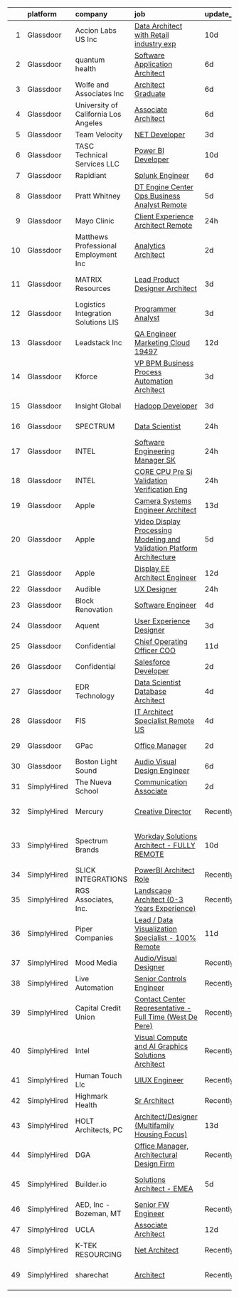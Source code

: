 

|    | platform    | company                               | job                                                                                                                                                                                                                                                                                                                                                                                                                                                                                                                                                                                                                                                                                                                                                                                                                                                                                                                                                                                                                                                                                                                                                                                                                                                                                                                                                                                                                                                                                                         | update_time   | location                       |
|---:|:------------|:--------------------------------------|:------------------------------------------------------------------------------------------------------------------------------------------------------------------------------------------------------------------------------------------------------------------------------------------------------------------------------------------------------------------------------------------------------------------------------------------------------------------------------------------------------------------------------------------------------------------------------------------------------------------------------------------------------------------------------------------------------------------------------------------------------------------------------------------------------------------------------------------------------------------------------------------------------------------------------------------------------------------------------------------------------------------------------------------------------------------------------------------------------------------------------------------------------------------------------------------------------------------------------------------------------------------------------------------------------------------------------------------------------------------------------------------------------------------------------------------------------------------------------------------------------------|:--------------|:-------------------------------|
|  1 | Glassdoor   | Accion Labs US  Inc                   | [Data Architect with Retail industry exp](https://www.glassdoor.com/partner/jobListing.htm?pos=103&ao=1110586&s=58&guid=00000183c0c450da8fedc0bfdb0aa9fc&src=GD_JOB_AD&t=SR&vt=w&ea=1&cs=1_15c2356f&cb=1665386435262&jobListingId=1008170938923&cpc=CE83898D3A5B2434&jrtk=3-0-1gf0c8k8gjfni801-1gf0c8k96gsqg800-51a3dbd27c55ef68--6NYlbfkN0Cc1R1u-OrPaX81Cb5gnHaK6ZuWL-WibcIyLuaK92pCxw12R1XmAez6HB7_3knpzjqiM7OvojFSS4y7uafy5ofULRcLaVMoPnc-sHcwECIgDBkwRPHNV1ClYrE7T96EPKcT7-EvfzGP5QbjRinEErc5URt5NYOPZPD370nxHwX4o8EGpwUr6N0ijVLBHB2oxmjTFAJqhfW807jCIdpd5vGrui9mdFt9r18MW42SBnB_r0ERKX0_-KmNiD85hee-cLvMMQ83-nbkw-wbVeU25S66m83nzmQU8NjeWAi9Co6f8iJCgU2P6fT9HO_2hfgEjRqHrdNXRGaPEEqj9J6DDg7SVu1Y13OGJo1BuGrYbh9DbL4pfBMaShMZXeaoQS17wGnvqwBAAIkepfKz5OwHbJXrXw4I7oE_tkFqvIjMUMCWywlhDomj2rUEBXT0g9Om6ToUlN0f6mLeGRm2L1I1UZEnVOF1tNWNAKU2KW1ZSbSQT5H0wT5JTta4S7ZpSTYeXlsQbuFdCup-5xK63EkvrKvaQZyLsM4YF8I%3D)                                                                                                                                                                                                                                                                                                                                                                                                                                                                                                                                                                                            | 10d           | Remote                         |
|  2 | Glassdoor   | quantum health                        | [Software Application Architect](https://www.glassdoor.com/partner/jobListing.htm?pos=118&ao=1110586&s=58&guid=00000183c0c450da8fedc0bfdb0aa9fc&src=GD_JOB_AD&t=SR&vt=w&cs=1_b72dce8b&cb=1665386435265&jobListingId=1008180784262&cpc=1FDE87803EF93CD3&jrtk=3-0-1gf0c8k8gjfni801-1gf0c8k96gsqg800-ef7b227d8f78f179--6NYlbfkN0CxZUN3E8BHfvy7wKDoRkXo-2aQsqHIZH9FBCg_3BDFiBDmZnh_craOdY96UVH5VNyVAu-iR7jf0xS1HaKauQS-bhQU_lRsRwAGAomSjinfJA1q4BZluHSGt61zZaL21litU4XH70W_yY9FbsdZRNzNWmscB2OXuOzZR_O5zHKKcXNUPZinu-jYNTF384v0DBu1WN1C_ToixjdDSVaOoCbaMSDkZ7Jzd22ms8biClpBMdUZ7F26f4KcqN5Qo-kurf90kT1-785Jyt17lGgP_b1P4xyOQkFq6nYFJU_FP7WawNGGYCtae-d7oLnVpp6dZFIKUQyWo8EhpxmAhq_DNwMzBM1qscOVJ892zSX51tF0J3-6A12cCHVdwN3pA3zdTJiGUmFFhuNLqFeYOH5dzUN5XQm8sAozny8qTmUfKmoNoN37m0mVWpRW0u-3PpyVyF2oY7c1uYAlXpXKT2ylVo3Jzbop7n3iH0gWJCPxI85H-ZcE1bPYC8Y17Hugdl2B1zmYQfryggkPSEr2XiHzl4AG61Lkitugmz1J8l2TNMS3FA%3D%3D)                                                                                                                                                                                                                                                                                                                                                                                                                                                                                                                                                                                            | 6d            | Dublin, OH                     |
|  3 | Glassdoor   | Wolfe and Associates  Inc             | [Architect Graduate](https://www.glassdoor.com/partner/jobListing.htm?pos=106&ao=1110586&s=58&guid=00000183c0c450da8fedc0bfdb0aa9fc&src=GD_JOB_AD&t=SR&vt=w&ea=1&cs=1_2d4fc5b7&cb=1665386435263&jobListingId=1008181641894&cpc=83EE714EB2563156&jrtk=3-0-1gf0c8k8gjfni801-1gf0c8k96gsqg800-946f4c4dcda2e668--6NYlbfkN0DSuD1-i6yOw0A_spq0-wUw3pG4wGEpwghfMfT3FNG6r9av4v2MNC0Ecwcxp_prGNIkzXB1ihxI9qi6tVSv_KokyGJQWDj5h1F8x4KhJYpMqjmFFulB_tbDr_25si7zJi7nTuiyPPqP0xAlquocXf65CwvBOARQRI14A0aL2gm_XPfbFXmZMe0PwQ4OhHkdC3YQlcklca_wXGbcOMkcnb6Jav0PcD4s5ApRTw8Hcezabv1RgogVjWzj-A4VetHWQjQXHDeg9vfOeDhXNBpPz_9yI9adKZAR4yQ2oJAsSy7QQwGgDnqWNO6qu0O0xJMr9zOB4Ym0pD6J5B0LWGkE6yeX3P2cc1r64RkdYuTVABmTK4TIZxtCdTkZ5PTwIwDJnWcKc154v_esbdqPHDkRjGJMBprVf59Y6y-jiOBc1-i78l3OhvNPllv5WCnr3w1KScVXPfiByT0p2sbAMhp9_8A3drK59wBfVp2-g3uqRHPvM-VlNiQbUALyjcyqUIVJIz3MQEx96Qx3Bkd1qZrLzNTIjoUcR3IDb1Vv_B9g1Hf_6OPT_Dc7u-7oGp61BNv-E7cCaXTqeMs2vw%3D%3D)                                                                                                                                                                                                                                                                                                                                                                                                                                                                                                                                                                   | 6d            | Fort Wayne, IN                 |
|  4 | Glassdoor   | University of California Los Angeles  | [Associate Architect](https://www.glassdoor.com/partner/jobListing.htm?pos=108&ao=1110586&s=58&guid=00000183c0c450da8fedc0bfdb0aa9fc&src=GD_JOB_AD&t=SR&vt=w&cs=1_7f56356b&cb=1665386435263&jobListingId=1008182175871&cpc=07D58528F3898F33&jrtk=3-0-1gf0c8k8gjfni801-1gf0c8k96gsqg800-7a19758b3ac32b62--6NYlbfkN0BALBLdzgjUeKQc2odDpGjhKxicxwtCUeUvnRobc2wzOTE-EgxOf0oNiafTWomuiJc59Jl3zZVPKFtOLpKvDV8aFqa_HvJNatBtVizc1Sif4Xn3m0Fh90twO6SbcUq1zTFYrGl9SYLgJJfT6Vl4xuyodT6CbD9-PuVkAk5NA5ZBeu5UUIYZGAR3YF6FC4KUswk7AQlYFLlSjWuw483ekL7MHJBEzMWTSlLCVpCBBmGGNybzjDE432fY2JINHFV2CsVMPlxiAmXcrkiCu4GuRTL10efo8z-K7SlzqHZ2sbVkXD6sUhGrB8ZgiPjdSPtShd6Lk-ZNB02scS9zXLjv5nWoErqtH-TGtn8D_4EafUW2g4zeop1LJ-yCIvVGk1d0Zx_pCLt0l6U5zxR4t7lGBv7KQYh4W1CporfIKIu0mThD0e5imGMnP9j2pxHtX-aTNobq9WnQ0GOTMw%3D%3D)                                                                                                                                                                                                                                                                                                                                                                                                                                                                                                                                                                                                                                                                                                       | 6d            | Los Angeles, CA                |
|  5 | Glassdoor   | Team Velocity                         | [ NET Developer](https://www.glassdoor.com/partner/jobListing.htm?pos=120&ao=1110586&s=58&guid=00000183c0c450da8fedc0bfdb0aa9fc&src=GD_JOB_AD&t=SR&vt=w&ea=1&cs=1_d3754a29&cb=1665386435266&jobListingId=1008190197584&cpc=149B3D5996025BBA&jrtk=3-0-1gf0c8k8gjfni801-1gf0c8k96gsqg800-3100b8bbc26c5a62--6NYlbfkN0BmIoKocX2EPZz2-LnVx7uj6CrWseJC8UJJqrhDAcGvGWiNhIfcepcKG-EomQiteumGRbBXP-oW3WzvtV8XftwB4R8WfKLriQR3Tf27ng1d8vCzfIj6NYKXVhhkRbnffpSqxkiJdTT_RcBXQ5EfE6WZo4gk0IidG0hgIrsh8pHkwVLa9iNKDHF2AMNiFPxDUyxrOwvesblgRznGCQWshkK0ARy0wgxgyMPpQLwIQXd9mvh9qUaJ6djeyUVteBG1U3O4BeAlDOUwcwyILQW3p-A3RYv6-vYLK9TgnSAteq3vjm-g2brQBuzRM2co67KLWp5MIsS47nCQIlUC1Y3ACQ81aVGYk-NvVOt0klGFsOUlP82J6mbBNbNakCoE6s_hscQDrwAhw6q6m4Ik8N3EM6iKhgezGbuR2EMEbTdVkSWJyykHvZl1T4AqnYvkquM9X0VRJcf7bu_uQt1nsypqGFNXllJc9oV0gQYB2rh6f2TeBGxeulpdIdu7UFSurRsyJB4oLXIhXbZQnQ%3D%3D)                                                                                                                                                                                                                                                                                                                                                                                                                                                                                                                                                                                                                                       | 3d            | Remote                         |
|  6 | Glassdoor   | TASC Technical Services LLC           | [Power BI Developer](https://www.glassdoor.com/partner/jobListing.htm?pos=111&ao=1110586&s=58&guid=00000183c0c450da8fedc0bfdb0aa9fc&src=GD_JOB_AD&t=SR&vt=w&ea=1&cs=1_974b0843&cb=1665386435264&jobListingId=1008171072705&cpc=63E4514951618C5C&jrtk=3-0-1gf0c8k8gjfni801-1gf0c8k96gsqg800-7c9630e283532c38--6NYlbfkN0BqVIPREwk4oBSbM2bGrdAo8hR-P3fd8uoNrlTRfMWoP84RzVK6IkWJLtswrrFuSg93MP0MzZEDKTtPP5fDGNyOEo-jcQPs9m4K8Ax771YtBUnkiqHKZZFPgISEBB3C7I1zIXI9QL-LG-QAY5nFfZSwLeikGYAM1vPNy4P5BsTMkuCcnqq2YM2d_XE0v7iHcXaVMkOPK9j9GgLymgN5a-85dKrvBx0woRGe9Y_gf44ydfkvBOKZxisdcLxpy7H6oCWpKSny3Kij37RmLF45HAE7eeKwxB1redsNIu818GqYKiXV659FSI_jsqnMvCV9o3qJ2bwursSmY2ZhYrZWtbqurYb_6rgGEG-671ae73C7R2nGrJnknB0iEzjqLgqoghxAonqrQ3s5O1iwGTW58D93RzFNZqC_7QrIIScnhp7d4TFwpvbgseCFfExlGg5R1XjxppLzsSlZPu7VGpioUM-CEYtytKfXdfShMFg1mDviJ4yeZCBuaC2G3pHXKmTwEXbJ5K7GgpnMtX-sIFxXXF7v)                                                                                                                                                                                                                                                                                                                                                                                                                                                                                                                                                                                                                               | 10d           | Rosslyn, VA                    |
|  7 | Glassdoor   | Rapidiant                             | [Splunk Engineer](https://www.glassdoor.com/partner/jobListing.htm?pos=102&ao=1110586&s=58&guid=00000183c0c450da8fedc0bfdb0aa9fc&src=GD_JOB_AD&t=SR&vt=w&ea=1&cs=1_d17bf125&cb=1665386435262&jobListingId=1008181951524&cpc=356D09F0C08B1729&jrtk=3-0-1gf0c8k8gjfni801-1gf0c8k96gsqg800-1c6660c08fc92c0a--6NYlbfkN0AtR68e5gWpPxoovZgA7Udo-dcymoK0NpHFMpIgh7LYz0oShS9xZElPwkNFoH8wFMeFvvaj2b0j-NtgKo4-Le9cNeuXsRUAKCfMPzjJvC8QRC-4fBk8qQCg4lQBEX6lRd02pX7tHKP3uOAciHRfTvX89i79YskL8Z2qFGocuU2vzQoeDMASo6nIbD7s57yIbcHd0ZebwsPeaYhszYS8-uC-3WOH3TDhM6g4qQ2v6V_SFJvEjGQHrBRbv7-LaMjt7JypQCViQld2dBqf68JvnzwjQFI40n0MeNFVbreug_g98-0H00pfjJgYTGNeiTtzXytBb6K72yrwjnb0z-e91BvUuxPbNLCth7ITVKlmUJyN3wXRGjC04AQTfCSlgnhyYIDJJ_RofR6vzkRSa9gq5fbc2lnH368VC0fjM5t3RUNDPL_DF99-wZgHJzUbWbFgAsgoI038Pd-BvTvSxuoDKxX_2UFtc0QqUCmifd0Mxcz3BpPzPEJYLFV9IuUi-PybxBy3r9eAPYkv6Q%3D%3D)                                                                                                                                                                                                                                                                                                                                                                                                                                                                                                                                                                                                                                      | 6d            | Ashburn, VA                    |
|  8 | Glassdoor   | Pratt   Whitney                       | [DT Engine Center Ops  Business Analyst  Remote ](https://www.glassdoor.com/partner/jobListing.htm?pos=122&ao=1110586&s=58&guid=00000183c0c450da8fedc0bfdb0aa9fc&src=GD_JOB_AD&t=SR&vt=w&cs=1_e9f62430&cb=1665386435266&jobListingId=1008182775356&cpc=56C4EA4A1A191A49&jrtk=3-0-1gf0c8k8gjfni801-1gf0c8k96gsqg800-82f318af5da677a1--6NYlbfkN0AmeoOzMpFeQa4nQauBOkgcasiRGbz5T5YfctgmEyRyniWlrXmQgp90C9R_3Er909V1CHMLr-1B2b-h4cV5fUpADI9auZUzSS0oPNpxuqRunk9G4hB19AyhJA2_l7BYfkJt3OivGbVjScbDuvmvUQX4HAnUPaprIvlxyTCfKsH8lkL3amBXu9aY-kRzOKCR-E4uGio9wTggycZ-i9AQpCpoYOsz9kApi4AfSPdZ4-2dv_vkcvgvBUW0XygfMUWl5jyiydXTomQYZDOudS0VbHa3aLyO0JNtFs0pKt6VQke0beq6naMSHxt5pbIQzTajNuIkvWk1AgjkMiPAP9GVbD_1TFmJCw3w_Qr4-duiQm90KmUqRUtDL4_lb9CpiA8KB-Se-STs_3PvKmwlk3jCNeeST1M92gfLCMTNVUj2XqPYwlJK2vZRmL5ZSfQ94nCGAJR6de2lKiHygsTn9UAeJE97sP1OwtjRc_ljmAlLPnG2jLqMU2ZTGX6giWoUKAitbdriXG9ssrOZcr1yHzefWXsM3RFUlMtc8e3SsC5a5_R46E1bf6qv5iyXybHRkj0KKRkT3I37-86Kg3ekBOu08D20-q1yTOhJtgzlrB4XKVH5ofzbqUCjpzKE4BNfjOK9YssHGkMM4i4-akW0iT2Q7oEaeANGzkn9bW0DDqJDZqu6jBoSXcQWau_9uC8v_coAtG9-sxpt378gKZ6rl3VDSpBB5h_HDuf8_ZxEClWXj-SJkATBXJqF9_IOcdjJBlRR_LWfvZij0LJv-rq_byKnoo9OnuB8Yi8RXiM-dSLEASU0hBV4yNYezeNgOnORv7R8-u2juewRsZMbsyBAgIzQ_b6AKLv2ilyFDTZCVzV4xJC9OwTCj5sBOUOTEiPYRMa2Eft-mOy03PxZlw%3D%3D)                                                                                                                                                                                                           | 5d            | East Hartford, CT              |
|  9 | Glassdoor   | Mayo Clinic                           | [Client Experience Architect   Remote](https://www.glassdoor.com/partner/jobListing.htm?pos=104&ao=1110586&s=58&guid=00000183c0c450da8fedc0bfdb0aa9fc&src=GD_JOB_AD&t=SR&vt=w&cs=1_55790e50&cb=1665386435262&jobListingId=1008195645165&cpc=AC285F3A3ECA6BB0&jrtk=3-0-1gf0c8k8gjfni801-1gf0c8k96gsqg800-ab4b6c8bdf644088--6NYlbfkN0DAEceP-M7Shj5_gfKRzkCBllP1lnjH5WM5gyIsLK1tG4vudgOIxX22VK5muc-TuL9odS_RAAWDx76QAPXm8EQJX9fEJTXI6zBEHwlkhYJpBEHcs4D0KJYqcEWXONdLGsJG76_dEYDhEBYwW53VXCQOWmEFnDg7_Z82z6IRlGVDckc7iWjb_XIV9URbQy8RYEMlnheZU4idD82CxqbG3Ot5WCgK-3bCyDRXYxYpMxs9xFlneTXMLpXHCr2EsSC-AidfMek-N5kSuJGzYLNL69aFYVjfgVpKA7NQDjIfdCPF7MS8DRmGcCx-_ggnkl7qFagrD5hEec2qXc48D11lhXQ0Qgxe7oTzb2TGQfuwoL9wlH14nr9Zo2yeu564zb1fJap40RRF0qMAgv46MPG6tlQZGHYlw1DO5XGneCkVhgYiy1VmRVzRrIBT)                                                                                                                                                                                                                                                                                                                                                                                                                                                                                                                                                                                                                                                                                                                  | 24h           | Rochester, MN                  |
| 10 | Glassdoor   | Matthews Professional Employment  Inc | [Analytics Architect](https://www.glassdoor.com/partner/jobListing.htm?pos=110&ao=1110586&s=58&guid=00000183c0c450da8fedc0bfdb0aa9fc&src=GD_JOB_AD&t=SR&vt=w&ea=1&cs=1_5ea87a5d&cb=1665386435264&jobListingId=1008192757317&cpc=45DC3EB807283E85&jrtk=3-0-1gf0c8k8gjfni801-1gf0c8k96gsqg800-2f9baad017c0eda8--6NYlbfkN0BdnOTE_h3A-i6UmtEOw8DTYazINoFxwf7CPrW4Dy7k4VNVkzd-cx9NLdxwakebbtyZWSE39Ej7xTSbGNmp041L9dJy4vW_d1q7_jXh3TSzpoX-KumkNpVGWCD2R0seOe_KVOiqSpCLynjkT5U8Jr3lHx-PTO737KevScZzMURS2osH2XRpmlh41Xbz2Lut_1owvugVyFqQaWt9mpDeT2V_ki8rdZchAo-yEZE2chD5JsiP-niFQrneGib-8Nc-W8QbKJhsmTDSsDxzfnTQgmvevbcadPSjdEVMZ6hRyHEayh0m81h_c-Dstva96yPoLdsQA9xV31spkoRn3LuKjxOH0wkE6PD-8u6calUsnnHqALJ3iveSdjXS6BaOHbRj1Orj4UFhRXF5v2wdY6DLIpN3dcQg4rtv_xGzP0E-5L6P9LAGIp6TrbKgKjCeuLLIGCaWIqh06lbC4cuP6Bw1UsSPmV8zdSY3E1GsvW7wU6VWGNHVFUnD76v7acV6o0NEyaforKI-XhAdsb5PLfriz4n2)                                                                                                                                                                                                                                                                                                                                                                                                                                                                                                                                                                                                                              | 2d            | Waukegan, IL                   |
| 11 | Glassdoor   | MATRIX Resources                      | [Lead Product Designer   Architect](https://www.glassdoor.com/partner/jobListing.htm?pos=130&ao=1110586&s=58&guid=00000183c0c450da8fedc0bfdb0aa9fc&src=GD_JOB_AD&t=SR&vt=w&ea=1&cs=1_7359f12b&cb=1665386435268&jobListingId=1008190378269&cpc=2CAED5C921A5F994&jrtk=3-0-1gf0c8k8gjfni801-1gf0c8k96gsqg800-2f60ea48d58310d8--6NYlbfkN0De5ppvndiyxA0pMSLQzOe_j9Mra0KF_8EhxTxOKXtZIfhM20E97mGJ28x3XA14Fw21cM_I3-xLq57RhQFcEibGl9WefUWtaHPS4YCBqm8XVwm2JyT22P_imgupJxtKwJ7fAnp-nvP039OhU1ooUm-xdN1vt46Zr_DSuq6RC6zWIEqPupmIWY5UY5vOS6u4mdY5xIg9uQnwEktwzbHA5CVpw0InZR5hmrpYlEpdCXE4UAXJ7svTYV_fsA0e7Y58VhjnRW6T1lSmhYc4JFnuLkNTVZvcxo5APFFIHk1xXWs0Tv-h9HNxuuDJFQ9Mwh_EuBHPKMcoIudoeQqFx4OSojSFi1V9WVQvVjuWScSIzjzAaKrCEnZpS1HY0tqFhy_82AN6P_q16kQjevMQGz1HI8H_8AnJ39ERWsYAME2eyZprZl2_jBxgGVm0BPAEP6gGYNItu--kNHSIZjRJn8e8NawV5t1GRWs3yJnuOcRdEhqZ8aIEIR2Ds_mMuIgdKqJ6AmNt2v8iAGgPSBBU7d3WM0YwIqiF2RMb0jfcCkGFCd9512YzQ7ktF84S)                                                                                                                                                                                                                                                                                                                                                                                                                                                                                                                                                                                | 3d            | San Francisco, CA              |
| 12 | Glassdoor   | Logistics Integration Solutions  LIS  | [Programmer Analyst](https://www.glassdoor.com/partner/jobListing.htm?pos=125&ao=1110586&s=58&guid=00000183c0c450da8fedc0bfdb0aa9fc&src=GD_JOB_AD&t=SR&vt=w&ea=1&cs=1_86d66596&cb=1665386435267&jobListingId=1008189061399&cpc=7F6F94E2229B3AB5&jrtk=3-0-1gf0c8k8gjfni801-1gf0c8k96gsqg800-b191e6bab43fecf5--6NYlbfkN0Dn9MVFzvoxiG4JyuK1UmJOvqj3swPBnvczHh2OE2Nocau-sVAXUxsQithVakcXPSxNrmVlGh1Z1-qhRL2gI0YxQFGPgZRdxmSOkZsifp_9-CmXKRSyBsCcc9hNJvA4HROAgUoHqZIWNcD9-w_sT5qBZChRDx2Aumn5_s9G0z_4xenOuLuZXOftGHIrEenfSicYHtv2VNNqS518oGPm7KCTaz0f07db__EFshggDt-MAmI_-UdHx5qNFjWi5gWxv3Z8OI2HpEl6yUtFg3b8h-YUrBsn_xgCpNn09_purSPH_egQ6TezqeB6hmkAPAGoSR02oEE6XzijncVoral-ALj_x7_gqpyAxN1fY-2UjOM6BcZZycqMFegWsjseBp-t0RFBREY24AStGcxlRVrE5InLStDAjLWszewtNlb2CtMCmU_EznGy4S44uQd3duwVw4_1fXABQsS2ata1RbZ5hdcsTlX3rZK6p3Op31BC3VUYwVZl1xi8yxQBYg-If4XcWJZInZSAsFTh-ziepEDx-TNC)                                                                                                                                                                                                                                                                                                                                                                                                                                                                                                                                                                                                                               | 3d            | Remote                         |
| 13 | Glassdoor   | Leadstack Inc                         | [QA Engineer Marketing Cloud  19497](https://www.glassdoor.com/partner/jobListing.htm?pos=123&ao=1110586&s=58&guid=00000183c0c450da8fedc0bfdb0aa9fc&src=GD_JOB_AD&t=SR&vt=w&ea=1&cs=1_1a9d47c9&cb=1665386435266&jobListingId=1008165993092&cpc=3BA4CE39D5B5DEF5&jrtk=3-0-1gf0c8k8gjfni801-1gf0c8k96gsqg800-a5e20b522a126e96--6NYlbfkN0AN1DXOJ3XjvJpsorCLbwBX67_Zmbno95PICvIB5GJH13XHFuyYrum6AmNcT9_RMPPv8bNtms74NnRqM9PmMkGPOycf8jw94EfYWa62toRCRk2nSES6xyoQGK8GnYQSFSDAaeF3gH2qIwjlPU1NfICdb09DmvYcJllB-Dlb5y7Zh9OkNzoc5m2Gv7ivrsxLhPMWbPa6Mg1pkzprdhRmHpzYzPDzAc3QZ4G5uRwDXO56-CxjrIuuhF7OiLgGWGSuFwibwo7oYWBcTiXINgRB9DGowfmspiUkHxEaIgz5LQlrjC_X1L_7LceLC6W0bZkb2sT_vLMmSTOT0aM4mNEisuzT2B968VLIVN_NMTQcW7YjqhRpWUqp5wPjl6V5Ea3BU9JusTktwJXllMWqD1Ma5TBGdaCQ5QGEnlYfh23ecWvbnIA4RC5aGu-wmqx91L0VfiClH7acij7VH-g-Bf6IH0znjya_EFN4QpHvMaVe96fLZHSkT8BFfymsVaSEAPyxIlWDCC8pSso8Y4IHbcFXarFd)                                                                                                                                                                                                                                                                                                                                                                                                                                                                                                                                                                                                               | 12d           | Remote                         |
| 14 | Glassdoor   | Kforce                                | [VP   BPM  Business Process    Automation Architect](https://www.glassdoor.com/partner/jobListing.htm?pos=124&ao=1110586&s=58&guid=00000183c0c450da8fedc0bfdb0aa9fc&src=GD_JOB_AD&t=SR&vt=w&cs=1_495a609e&cb=1665386435266&jobListingId=1008189601616&cpc=9DC6E4D8324653EE&jrtk=3-0-1gf0c8k8gjfni801-1gf0c8k96gsqg800-27d587e0a4635836--6NYlbfkN0C5IatSLh_Ak1q39eQQoPIxD737RW9NeiYGvIRXkrLjEBkC4LI6KweF0vk9JRHgKW90ND8YmqRLAlHCuCkOIPyGxHk34SbrLIeALINUPqbET2Epus5xZSKB4AWT1xeRJ6ZxveeF653iFrCRgRLuDRdmc1gxV27jbTMyRNJprtdB-WvZ4eLvDZxtycHwo4SizO_sSY-bx4lZjpjqp34W_4vgLBhCzvJv__oA9ZrZekJlCmbJnSvhn1lwvgs_2c3xLu7dBtNHjitl0BhHXVejzcglrpVn4mNWLx3Eh1bes4fovoQ0LQ_KzLzIj4VX85o5ZwFYlazrzNqSRTMwQBzvUSdOokbiNaoL-5faSyIXMjtZD7BcWf_WkpxrH5BWwfj04FHWRlk9JKmn_PtpOzn62NVmTgA5g6QDlzFWiJVg8IXGt7Z67-Oqu_lxcury3JpAHyqaT6CTd1k48BP1qYvvpYIjBaRPBKCvVumRGNhpxdJBw-4u3_tPBEr3uh434xk7_Cle0kSH-K4h3JQOyO5JxmttjIMGnC0M9LixEmbiKEl5UTV8B9am-vEYMY2YTBjJocta-Qs3B98QP-Maf6EVyJk1J1OVcZmGUlbDR-dtxdK47hunRWJR2w1c)                                                                                                                                                                                                                                                                                                                                                                                                                                                                                                    | 3d            | Boston, MA                     |
| 15 | Glassdoor   | Insight Global                        | [Hadoop Developer](https://www.glassdoor.com/partner/jobListing.htm?pos=127&ao=1110586&s=58&guid=00000183c0c450da8fedc0bfdb0aa9fc&src=GD_JOB_AD&t=SR&vt=w&cs=1_f0cc8150&cb=1665386435267&jobListingId=1008189589947&cpc=32EE424DE2B657EB&jrtk=3-0-1gf0c8k8gjfni801-1gf0c8k96gsqg800-8ce53fe567dc2fdd--6NYlbfkN0BKkHZu3wF05EeDimN_p6sYpKCMArvwa95YdH7UpkaBCqc7l59Erwqcm87s8bKO7iv4ymnDJCH8i5FDNoCvRwbMb4yuppwHjpI9T1sY2DBsqIqCd7Ynh8gBXlr_q_OSfghfvabEoSR8PZIs3BAzPQnQztgJ2i4r_kuNunrV4_3_QZaSai0bM22oUjQTDl2FYwf1xOJDMO_99FDbdJtcZQfZPsIyB0LSxUdWJtzJiP_AUW0jC3HUyisGqYi5QOHv8pu3xXEbIoFzqLkBCd1x5PQ3Zkt8CVjivK6B61t-k2bCDCpFGCtHp-4zHwX3GvFDN9UFZ3GaRvTrBUzurBDTc6lJiO1YNVBEZMRxhqbVrhDczKnzK6-uszXlqwn0KnQRxVm_LfxiOrdmTKP2gOSXhXcCMTQHe_rdYW_s0di5e-RHUT1Wkek6On3zUL50CVBWBbyP9DlALyDiMu37iv0gprhMoB8x83yA9OzCanlVMU96AL6Qd16bWij1ECnVYvi4sWg%3D)                                                                                                                                                                                                                                                                                                                                                                                                                                                                                                                                                                                                                                                        | 3d            | Charlotte, NC                  |
| 16 | Glassdoor   | SPECTRUM                              | [Data Scientist](https://www.glassdoor.com/partner/jobListing.htm?pos=121&ao=1110586&s=58&guid=00000183c0c450da8fedc0bfdb0aa9fc&src=GD_JOB_AD&t=SR&vt=w&cs=1_8f3b72e6&cb=1665386435265&jobListingId=1008195852508&cpc=FAE5E775D180B2FB&jrtk=3-0-1gf0c8k8gjfni801-1gf0c8k96gsqg800-8d24609b81c0b087--6NYlbfkN0CeXNZYxOzgf11O9-TFJft4I5QLQjKTqoL33Rtx55G7TvJvoeF0OvnalWemQxNwsZssoJxayVv_lINj6hv1G-KdrWfC2xw4zosm6_TVvEPwUPVV0bdwcXNVGWZ8bPEoOGdCL-hmbWkrNjW9tbXyviVBnKMLiLNk01U8DjYGqEmkowGmbqgUYGGpK4OjKz4GsWZFcaHPgQbpNpMxAfDtDvHFYAw-VRdE-F-VPPlYG_sUSMV6zvCRLyZ2Iry5KPIAKPjwfZeRl0NGKZ0MVByWpGJ9NK3BbpRYOXzQ5W7--SqMe0KtTz6q6MuIWbhVxnB452S7DKgx51DfKMLWPQnOH9KEea0NAqGzvqWPSwoJT2qoUQwn3KLYHYdGJrUGO5vddpWsS1hAVkNWMzq105LfpNKAZV3Uw2oP0UlpaD0VBKBgfMxUK5tqQZVmR8pvded1lN18l5OFUl3n-w%3D%3D)                                                                                                                                                                                                                                                                                                                                                                                                                                                                                                                                                                                                                                                                                                            | 24h           | Greenwood Village, CO          |
| 17 | Glassdoor   | INTEL                                 | [Software Engineering Manager  SK ](https://www.glassdoor.com/partner/jobListing.htm?pos=119&ao=1110586&s=58&guid=00000183c0c450da8fedc0bfdb0aa9fc&src=GD_JOB_AD&t=SR&vt=w&cs=1_2c1e6c88&cb=1665386435265&jobListingId=1008194657600&cpc=723ADC3DFE402989&jrtk=3-0-1gf0c8k8gjfni801-1gf0c8k96gsqg800-a21f2c66336898f6--6NYlbfkN0BA3MKuha-jPD9CSzC2RLR7MGw7irEVqrUWZBF8dL3e3eXf_36fAnneFEs-d7qvI8dv06vVw2fnJcRLSSAMaE3rWOTMoZ_9juyRYigj28CHEG_mW8CSg8CNYJvg5Elfb9Skf9rwBCfqdHBbDpjI8eQuX3V9Gl2V8OtgJpGlwhR6kSX-XOP_i8jMswzGqkRIQqv-mHQbjpnWMPno2IjSJ57kzChhhYAfHFse5l85_EEoN-5lbPbxOjoVAwsdNprELS4ouuELO2HgOq-cM1lczCklxj-LE9ThirC2My-c0BfmR_xFyaottH50i9V_V49K1hRDUXxg-U47Ctf-Hb0oxXUL4Yf9HEzWsITFez7c_n8iXWg0KQkStE8QEgN_A1DUSMFWeOUUpX7KoxEUakpq8QnPerTeu2seLA5mo13OMb1x_reZzwl008Eym6FoaDf3m74%3D)                                                                                                                                                                                                                                                                                                                                                                                                                                                                                                                                                                                                                                                                                                       | 24h           | Lotus, CA                      |
| 18 | Glassdoor   | INTEL                                 | [CORE CPU Pre Si Validation Verification Eng](https://www.glassdoor.com/partner/jobListing.htm?pos=115&ao=1110586&s=58&guid=00000183c0c450da8fedc0bfdb0aa9fc&src=GD_JOB_AD&t=SR&vt=w&cs=1_8dc9e79f&cb=1665386435265&jobListingId=1008194657694&cpc=1120CD366D53BFD9&jrtk=3-0-1gf0c8k8gjfni801-1gf0c8k96gsqg800-cef23d4f5486a964--6NYlbfkN0BA3MKuha-jPD9CSzC2RLR7MGw7irEVqrUWZBF8dL3e3eXf_36fAnneFEs-d7qvI8dv06vVw2fnJWuwHJiAwJu0t88EEIfoIRIKRaySKnV9BC5DRhiHD7H9AdJd-16R3Rax91cScrdzzJ46D0oQHg03vFVOf48agir4tJYOSIbOFEIz006ipcdVLynVU0-CZJvSPetb0z52uu3rBQe1gD2TLw7FI8M3MTPQ0w3nmgIpS3a7H4HikQFg2wtT-Q03fHzCID8wYAqGwW3nl2QkngbNL45QkmB716YIcVYq5ikmUtYmXNQ_6P0fyaHKa7IPUNr2bgYWnvPK2BpIqUHWDCQqEpRGE993pvutL-d-IFShc6FbVgvpRBLuNZqHWvmhIRN9os_OI0JOx_EJB3n6v3oj7QpyuTPcdX5GhPg7YzGMS9JKfE1miKikAb-jRZQSlPk%3D)                                                                                                                                                                                                                                                                                                                                                                                                                                                                                                                                                                                                                                                                                             | 24h           | Elk Grove, CA                  |
| 19 | Glassdoor   | Apple                                 | [Camera Systems Engineer   Architect](https://www.glassdoor.com/partner/jobListing.htm?pos=117&ao=1110586&s=58&guid=00000183c0c450da8fedc0bfdb0aa9fc&src=GD_JOB_AD&t=SR&vt=w&cs=1_d7ef76e0&cb=1665386435265&jobListingId=1008162438792&cpc=9908D8D4413DBB8A&jrtk=3-0-1gf0c8k8gjfni801-1gf0c8k96gsqg800-10eb60b8cee3e64c--6NYlbfkN0BvKrLyj5gPmtZO9T8euul8TCxuuKNOtzRJOomxnwSEodTz2Bc-sPZlO_uSwsktAeg9qGEYpTo3oVIERP5AbNZ2FQXElY83zJUk3vS_F3YXD11CAkl6uEpE6eHZu7HBgak_HJ0eOnNoiRdZ2sg4zUy6V8Yj5tV1lhVPkGgzIHiHPhbyxdlF3B_Qo36u5Ky7il019Tmkwpm7hp1oMel3uO7zH7422-ibzYmSnMz2LkOBKNuTh5pGKE0eadg4Uu1mR0Phh9-d8Xhtvvowhi1WrAx5XizFvBUtLJi1d04OpVIGjF61aJysEiLtSUutpvdJ6cUuLOQ9tgN2iQPZhoURAGHbPl9bC3WqZmkrOwzG8CL9skUOOFaZ7SpPoTO0S3qy7SpEDdwTDW-00SUoI8MrGdUOfPaaad3GuodhT3Krdn2S3wkFzSDEifcBYWV-WJqD_G3yNKg_-LAHMehBPqXDsxfBSlzq6GSJx9dCHhvCZjsmp2wliNY_sZNER6Nd8DuDs11lLutor_6g-OoNEgRuZNjqK7tHejgrVs-UrWVi_y4TUX4i0zDCbEP94RvDXLoO6krO-DP-ubLrFvHCYhMgKEQmzHnO3BdAEh1CZhMILIkTAH6Cph7J90rT5DOOLcojv6woozqltpWkJ_l4CJbWJsEfiF0HQejMmtGxg0_m-6i3aimP-Ra5vgvVzt3AC26vY5N0qDXwdWOaJau_qHVfyvgMnViaz2O040t--LpBl1YZABtGSXQztGH-fyeg09ydyvcAXRDpsU_OnpHCpoC_sYW2t02Gz28pqT6txYTyKgCRcO0FCWVkDMAxIZBt1td_JhFzS_3dolBF7HfYGjn0xuBXj4EHf43QDa_v4iPvFf6C4jt3NF9PhHPHoUw15KmKhfgk0r7f6jlZPnGJLixU59IrFWvM0fQiat2vrM00PqfCfzN5lmciKFuL2trTTk-PxS31fFLWAzLJ18Xlfc2u5OBJyKUELq8wksD4fM4bW3zcYDW0apXRzGtF13qd3RgnlY5RHse0NmhBBWhOJmb83ejJ)                                                                                   | 13d           | Cupertino, CA                  |
| 20 | Glassdoor   | Apple                                 | [Video Display Processing Modeling and Validation  Platform Architecture](https://www.glassdoor.com/partner/jobListing.htm?pos=109&ao=1110586&s=58&guid=00000183c0c450da8fedc0bfdb0aa9fc&src=GD_JOB_AD&t=SR&vt=w&cs=1_0b53acde&cb=1665386435263&jobListingId=1008183749145&cpc=8795CF9063CD573D&jrtk=3-0-1gf0c8k8gjfni801-1gf0c8k96gsqg800-b2e8afd3aa93c07d--6NYlbfkN0BvKrLyj5gPmtZO9T8euul8TCxuuKNOtzRJOomxnwSEodTz2Bc-sPZlO_uSwsktAejltf1NuVPAu1oBMvC-Qj7fjk1f6h3PR8upKstgLT2SeG4jxJa-GB1GGTWI9yTdmHkHJfAKkCzy2MSoKVQYihP9idrPJAQRdWMrZ-zynJiS_n7LD4Kny4hkY7FPdkqqghP_LA-JaO6o0S-ciasnhdCi500kghORVN1YUEyPBvwZaEuryX25D5OmoF99qH282wvM92UeBuemdKHb1AEtVYljOP6RxvATCVTg2id7gR6HITO9DXl390EhbtkwXei9z_zVV8Lhv-wch5qG7hjnmp5i7Kwt-vAEeoLVw6j1C0I6iPC2UCxx39amvZSVzYPdj9R9wpaq6lnjI9KTLOH69llF-m0Jg6fH019m1fK2Y2CIOqj_34G2vuU-DOfDFe6jtoKbu5097wl8Fj3YVcs-za7zsdYaMk9fZxbqBvUeZnxTVOdAqQCRFd0ag-8-DP3-YJrsw6tAKVAb8PAebqiEkLt9hrRwUMgeYzygqFt45ks60xQ6aUNuvpK2-w5QnBqtLHhU2_CmQHXOJoEhGit4AGPFJsiuXaNTDvk5Br1hWFejMirOnCx73Xs9IPQfH-cL5WX7Ea1VjDgAefMmf9ne3EbtPFj4dfiSvc6apcDhK5HRqDMRHBDf1SghHW77lEL3pwCiNaK7JiUdv4A6p3WVHPCKQyN3nIcmMZsg4eyBPRdBxgf3CPARzZLukPDdKbuOi8aywUAkypCMoSMM6-sAwXXQSoEtsJ6d3_1VrqBGf0nBmagz2UIKGruRiICDIz3VwXOTOfuIj6BTsn_sRQAjSqgKk0O3S5GYEjKYoTkZ07jssng2F8WQZJkeQuL3zJYRTvQ-mVUmZ8lEtSieSLNaMuZ0RvaNkEhgYmx9WRiFiRYyraBBu3sXvW8hWs243x6QGE5skSzg0i6nY1mzTjUcJSHWlgHxAnWsBoiu9Ls1kBEzAbnB2KsLWP3j9IBa_TEPWoNKv6VUkqy6fRvKTjCw8j_LIl-3cc4Q7mfgPKqWM9s4SXybcF1GTTkU6w_TNFmpei4%3D) | 5d            | Cupertino, CA                  |
| 21 | Glassdoor   | Apple                                 | [Display EE Architect Engineer](https://www.glassdoor.com/partner/jobListing.htm?pos=116&ao=1110586&s=58&guid=00000183c0c450da8fedc0bfdb0aa9fc&src=GD_JOB_AD&t=SR&vt=w&cs=1_6de13baa&cb=1665386435265&jobListingId=1008164708702&cpc=9908D8D4413DBB8A&jrtk=3-0-1gf0c8k8gjfni801-1gf0c8k96gsqg800-03ee71ac9814839e--6NYlbfkN0BvKrLyj5gPmtZO9T8euul8TCxuuKNOtzRJOomxnwSEodTz2Bc-sPZlO_uSwsktAeiSuZAFY4XFYLa5o19Q3BupFQ4Z_aeMIaXDKqZR4FDF-poN2Be_51CwAER5_L2Gun7Vx1vS_m8KaH_xXa6QzzpAgRWRd92rvPFwFdRj3DTj25K1lmlI4es-DGw-4HBW8VcRSkrZGNQQWo4G_aCTTZA5BAkjXG7Url14faLWXnrVPTkRZplTRpR9p8PJo3sxosP8MyJ-vmN2voL5396RMvxLUeulzk4S2neWrqFF1SyN-ikFRo0pYSbXfDfmm2fx3P63Oc7RTQH9ROkfHrhCSeCM9ohaJkbA9B_guVldDxtAKh402jt7zvMGAn0WrwFBvrpmhC6_cMpYzIyxn6XiZNYNywFqmybKbiCYWXy5_30oOvm210ghzsfvgULxYiZRNohQGKcsWohRoXAg6dFLU5bcD-CrzyDRRf-Z6t4UympZXeqOBlk98NGP23RJmw1nCMjYCNbubTCUjRbFmUV0yxeYZO3U9HalN5LA_H0ccc7kUDTpuumqIIV1G3hw4bmWHqO1JMNXv1lhRb7ecoYMEBc4y38oTtpq6LxH6cDdnUdkUOf8fwH9hN14DHIwHtIQDV-fOiiJcF7XRGljSWvh1WS5ql_QclxLzuA9dIW7-d2NWKzMOIcx8ovB84oxb56nVK9YfOKnFOWqhVlGA-QiTpEb5w7LS46-GErlQsWGGB9dsyfFSdgIPl7XGMpIpI6kHGHIwKrXybGQATYxOmQBNbYrqsnzaNgmsug_-pafa5ua2Fc7ZA9bMS9HmIljZie_W4wGfHJtU0hKJ7EArrNeQs9-CGrIi53AujaeMr3qXGHX2oqdHNbDjGsglUn7pMQXWnOywZ3TZYCHlb4JY3qYB3G1NHvzWsuKcmjqHnqBNHByin-k0C1Babm1zIUyeuTn2QA6gOgI3bIKfkr7JGFttP6HRYV375DGUC6gwSSjlvooFuwnYr0KsqxXfj2Tq3Q0EhxC3mHzh5Dwzg%3D%3D)                                                                                             | 12d           | Cupertino, CA                  |
| 22 | Glassdoor   | Audible                               | [UX Designer](https://www.glassdoor.com/partner/jobListing.htm?pos=114&ao=1110586&s=58&guid=00000183c0c450da8fedc0bfdb0aa9fc&src=GD_JOB_AD&t=SR&vt=w&cs=1_ba6d54df&cb=1665386435264&jobListingId=1008195817707&cpc=9DC6E4D8324653EE&jrtk=3-0-1gf0c8k8gjfni801-1gf0c8k96gsqg800-240d724e2af862f7--6NYlbfkN0Bdd4o5uokT9skMYzkzH2dUVVc_sjS2wyLHOFjCY0bjobXrpDGJEXkNVrfXaAjoEdiJ04U7zHLwXSLwCiwQv7SJ0PPKsnr_0HmmoWxBoA9mUmPhR_lhTbJvBS4836aGh_2ObdnSZC-uGwtp0-ywAlrnlkpj1EJFUNEdWFt-bqDw_UroqwJ4Ddz-KBw_VO_iTxt3P99jGxdHFz_XKhYUyjCoBbUZmbmzfKagEltR6AX_K9JKXO0U5lczNzKwIuTLedNJvi0x0BjFQ6F32_XMLYNNstsDwD_Ysk0sRkp6y_fok9pSf53cW2_2tjtReH1sUDuvHDDSHvLUVXpPX9BQNyan_FtCmGY5M94nKB5OpebApahiZ1q1Owey3yZstry4DNKUH2kcQcPvuetBCP21isuymZlQUfJoUo5iQDXYAxpwNodE_AmG-hkSl-3NK2MHUF6ZLYcxMForEg%3D%3D)                                                                                                                                                                                                                                                                                                                                                                                                                                                                                                                                                                                                                                                                                                               | 24h           | Newark, NJ                     |
| 23 | Glassdoor   | Block Renovation                      | [Software Engineer](https://www.glassdoor.com/partner/jobListing.htm?pos=128&ao=1110586&s=58&guid=00000183c0c450da8fedc0bfdb0aa9fc&src=GD_JOB_AD&t=SR&vt=w&cs=1_6bc6d703&cb=1665386435267&jobListingId=1008186450075&cpc=F41FEAB56D215062&jrtk=3-0-1gf0c8k8gjfni801-1gf0c8k96gsqg800-e380c9d989631495--6NYlbfkN0DG4ntHtB_rMsnfhgmnSvK2brktLme1L4SiDeJjQ-izrVOLqRJ5-yjE7k3D6lhaa89MxqgIxzQ34X2FAOJwsAW5N3WazWwlUbpbj84Pv2qtfNFFl9iL_EY2QV2Y7NLiBG-26tX-QRMltUBWdye16P-0K_LzPjoKTV17ZoJQkA7Ox6jT3iYTclSnTKmcJc8ikbNCa604nKQesH4F9UTW3xaKqBTfgCqfUS52P66F1FPkEnD5o6CRZ1T99Gss-BwbWP1W5JC-MrYwv6h8TlSqI3nq3kkfxID47MFg5UIcDgu8ihptUn3mQbrhBY3roEX1K1KdjfaQietIxKCgCHxCQxJxoWHC7rt5XCd9yP0Ynepsb0NhhI7P198z39kA9albE-hYv6fU30ALWauFgOUOxPJZbYcK4awr9n6ltz47ndedMM9j7TlnSlZkexQ0UkahQP3LDD7qDC53g7cnC2Qj14I3UX0AZFTCEMZGrmDMyXu5YP8tY-_TSbAEP7oWEtoJcAEwQbuo24nB8E15vVUrs4DJk1G7i7gDdc2QMuFmk9FRNK2V6CJLhbcjvsLxrkjkGtpk_IEkUBWfehglBDplHMB4B4fjSwiRtW9p0KzKrXHrqS7NsCfjQ-ijH8bI-eP4V3xbmS4SWwS0yJC5C2Ah1euJQfqkccb2_8VvT6m0XOBlpH-ndHnlZ0i4BDjQsTsx4h6RIScH0UvExlx-4U2K10MbPuQJbZXMnJF7AzMCKcTDVQolLiA5hf2NnDAkqKtaunRtbeN4xWKPbENWloLnYr2IpiZDZL5_NFkm-dREpPFSLEYEuwms9iWCYH3EfEir1_wjuQSVz1_fYGAnXvQlq552isa-G6DxKDiN_drJZEbeKp8q2zo5ItyyLqu_rWN8LeVxLoBMGFOiiArPQQTpQ9Sm2vBYPT2X2euxzHm20VH1x5Z7v_jhHMasM02f5s7cQRSJGUJZ7LkgfYHF-vqXun3pRQq8FQtQ6-TCsNihNyOmU09zPQrRivc2y8NviIngfB6qri5Rimlkg7_3xNz5hw7qrpTHwZmbeuxdc9-WyfH9Vg%3D%3D)                                                                         | 4d            | New York, NY                   |
| 24 | Glassdoor   | Aquent                                | [User Experience Designer](https://www.glassdoor.com/partner/jobListing.htm?pos=126&ao=1110586&s=58&guid=00000183c0c450da8fedc0bfdb0aa9fc&src=GD_JOB_AD&t=SR&vt=w&cs=1_c01928f2&cb=1665386435266&jobListingId=1008190187435&cpc=3BA4CE39D5B5DEF5&jrtk=3-0-1gf0c8k8gjfni801-1gf0c8k96gsqg800-276e401c6d8ee364--6NYlbfkN0DMrcEu7yrtATojKJA7cEzGQ3FdRGWLh0CZQInL4ECGI9gD0Wolx9R2EDT7B77c2cQxjIjqlz8gqPrEJ17668BWz2fkaYQMiJyRxMI7h6DDjhJj2cKPVqPI6IkE_5TYsRw_MqO2fyXS4Mti8Jwr_faHn23h82STCTxQ9NSw5jWNLpopkCBqCNdQHvNQ-U2SZeOimkcILYcITv8xiL973OuA-gdh2K41Qgo6-2a2x6yINB2JDa-mFyGIUhCDI4-HroDWRS9qL9wL5GbuRNxS8e4llOk8sIz3RNJLIBfKIwJCz6Xx6QUmrbmsWCIFuK_F_8rwIvD4Jwny6JIqQPfh2xQuUT2Nz-dGiLv3So5fUMc7mhy059NgocR-pAlc2T9dyeU5kx9oVY79re7Ylb5x_jJ5NBPmKjteSB3yrp9CxToJ3qGbDOoDOpBzhSxM3DoQs-z_2xNr2_sOpF8wdla1Z8uOvce1geldYP8%3D)                                                                                                                                                                                                                                                                                                                                                                                                                                                                                                                                                                                                                                                                                | 3d            | Remote                         |
| 25 | Glassdoor   | Confidential                          | [Chief Operating Officer  COO ](https://www.glassdoor.com/partner/jobListing.htm?pos=105&ao=1110586&s=58&guid=00000183c0c450da8fedc0bfdb0aa9fc&src=GD_JOB_AD&t=SR&vt=w&ea=1&cs=1_13af5cd2&cb=1665386435262&jobListingId=1008168261827&cpc=AB6E7ED505984E67&jrtk=3-0-1gf0c8k8gjfni801-1gf0c8k96gsqg800-572713f36f3c4b5c--6NYlbfkN0D788tVLZnHYB2JKTLmCXo4PydfvtZKcdbYx6lxKaz3IrhQhSRY3fRDYjfo3ceyq5N3JDZ2TJd21enkbfwsXiI0zZcXDe7iFIGHfGYmiOYPebY_no-thCzncK0pxBzOaGuZB50Kp2k69C361qR_9pzAFLyPGflOhwY8QhGkZY5D9iFLnG8cSv9IOiA8mcdgzAibyIYBOsfBng35Q1e2hKkHKCuf4UFIMXX5ZH_x-E7tHU-_Ns1KRh5lkIIV6zPblilYdDuGpaYo9hAOyxKbbsXREWcswDRLP16H_KgGcXBa_o8yBoFrJ4NWwtBBMC0nVtL4G1YdUn6x9FLgeoenIvafvFXLiRauIp3B8AIdzE1rygFe6tHiT_8NEkO1zdySbvmTe6UPsCoKI_lUA6SVPT4pCY3VaMhS-BlUMvJ32tVwbt2R6w3f2WwOnmJRYBkyz5fGMd_2ncWir8Rto-UaTMsGcxrOZ8oSMlyxu_MvJoodL4VUTJv4VXpV8WD0gghcCvx_emBCTxgBLLCl_S-MIX6m)                                                                                                                                                                                                                                                                                                                                                                                                                                                                                                                                                                                                                    | 11d           | Naperville, IL                 |
| 26 | Glassdoor   | Confidential                          | [Salesforce Developer](https://www.glassdoor.com/partner/jobListing.htm?pos=112&ao=1110586&s=58&guid=00000183c0c450da8fedc0bfdb0aa9fc&src=GD_JOB_AD&t=SR&vt=w&ea=1&cs=1_f3dc0cb0&cb=1665386435264&jobListingId=1008192193780&cpc=7F6F94E2229B3AB5&jrtk=3-0-1gf0c8k8gjfni801-1gf0c8k96gsqg800-abe094a7b1615b6b--6NYlbfkN0Bvus4QsbB3qC1FkAHU_ESy6pxkrdl6QIjHH18gTBfOFuhv_RiIWOb3gYJSxd9IaBWuytcVTMA6jYVTQwLS4XL1yU-e4ajh8sTUM69QPGEdhQcnis9UkHI8l5yrfEIY1MUVHMGFCEJioMpVVI9Ct-sufGU7GP9O6HsNTg5lX3fRvOfc8Aa_2ded73zTKU7KQXpEUOFY98BtInEnL8XPSryMMXQRNjCerM1rGJ9KmlLSZjjmWm_WK1p-Aff1_9gv43OqqPuNUmySx8AoLzBRo98RIxs_2vEKHk-7Yeko3n5ZCNWNf6jpaVtjjqz3HjtIjMP4vU5_oXmEUxyrzIK2wSlsEUadjW3700G7hvfGKj8dOkcHG3Q6_8OGU-LqVQpQ0OzwTwCWpiiVPlcSyhmsDcunx0JeSFAbbObMmr35hXhHDc25w7q9QbufdRE8M8g5CYM0DNAPlLFyrQkW0EMghdhxPgaygiUl9-WM4jt1ztoCjth4a3KBcLqslOuQDtwX-hdfkKFDcGzRWw%3D%3D)                                                                                                                                                                                                                                                                                                                                                                                                                                                                                                                                                                                                                                 | 2d            | Remote                         |
| 27 | Glassdoor   | EDR Technology                        | [Data Scientist   Database Architect](https://www.glassdoor.com/partner/jobListing.htm?pos=107&ao=1110586&s=58&guid=00000183c0c450da8fedc0bfdb0aa9fc&src=GD_JOB_AD&t=SR&vt=w&ea=1&cs=1_8288b478&cb=1665386435263&jobListingId=1008186239219&cpc=618B7C2C2BCBC227&jrtk=3-0-1gf0c8k8gjfni801-1gf0c8k96gsqg800-856c2952f6bfbeac--6NYlbfkN0DLWr0FuvwmpNY589ecXM0wpB-l41nBtAe9mv-PvJGiqYGZMsAuisIFaIjKqTh80hnKD-QDXuHxQrPVrn2f4oyLbl-H_qToA9dMCOggOGneg9i27MXUQQxAYpUfRrl1ZMSuSBK7sMsOMgiLeR2lRanGKjpAFtm6Ahj_lmey4WpAie3UC4wvWj9MmS2Qqx-UyUj1EHh086zJ3jQmzzX-DNFMym8uVS7F_PqzJOEwazaNJQJKm_b3_lvsAhzZ5hqgfT_d9vYixBl2cgelOrBeVo7h9NpRGGN7nveBMXLSr4VNIf0v3eJZw3Dj2oWYEAEmz9RIplQ0TXIWQIU3r-4bFZ8A43rYVynCKByQf_UIgc8jIRgJTo1Ga-_qaJqVJLOjGqJTPe6FV1SLeiwLtPrutdYXvvwifr5nrwkMEU5cE2GV0-RnMrp-yuLmzCZMW1sD-A7y5Xw18mKHUYPccosL4O3VC2hbK13E4C-z0lpQqLRbV6sqSRRolnujJcWfxllPLcIt8lylKG2JFPhy2fZGpm6mKMxenc5SvU0%3D)                                                                                                                                                                                                                                                                                                                                                                                                                                                                                                                                                                                                | 4d            | Ashburn, VA                    |
| 28 | Glassdoor   | FIS                                   | [IT Architect Specialist    Remote   US ](https://www.glassdoor.com/partner/jobListing.htm?pos=113&ao=1110586&s=58&guid=00000183c0c450da8fedc0bfdb0aa9fc&src=GD_JOB_AD&t=SR&vt=w&cs=1_7174d79f&cb=1665386435264&jobListingId=1008186672598&cpc=AC285F3A3ECA6BB0&jrtk=3-0-1gf0c8k8gjfni801-1gf0c8k96gsqg800-1446c862290af24f--6NYlbfkN0Cildmy3xp5DDe1hey2wetZ8Im9iLhFVTD2n6CnBp0IwGiqiTH4PVAarlDqqfwQUk6p1EADQFBNNub2LqNF1BAnMv64By9Hh9W6QgemPzUbkTRInZd-UDrA0cu6lReO_J63R3dbTN_MNRUHDjZh8GTdexSHSLleZN2g3uS0gIwvtaWI5q8SLOvO34lDjrau8jO1mXPYUjJ4g3WiVJvYef93afjGAuk0NbQ_p2so3uLocKwqD3CmjgQ3W2WNnxd4DiuZ76-JSB2F6PY1Ubog2XKmMpSV07pgi_QkJutGVFtvZHpwh1nIVjCkLUzrdWD46HkIuLf9vY5YFUvZjaIhF_rjEk1qZG4Izw0n63Y9gD19GPuAg_6848Wt1QwfgvmMgavfICJplCqYxCoO4_aO-hhnlV6aFmHSKqvTTYRleH_cHmO93oaSQjMyyUqrJF-qHug%3D)                                                                                                                                                                                                                                                                                                                                                                                                                                                                                                                                                                                                                                                                                                 | 4d            | Boston, MA                     |
| 29 | Glassdoor   | GPac                                  | [Office Manager](https://www.glassdoor.com/partner/jobListing.htm?pos=129&ao=1110586&s=58&guid=00000183c0c450da8fedc0bfdb0aa9fc&src=GD_JOB_AD&t=SR&vt=w&ea=1&cs=1_f266d630&cb=1665386435267&jobListingId=1008192172725&cpc=9908D8D4413DBB8A&jrtk=3-0-1gf0c8k8gjfni801-1gf0c8k96gsqg800-264f1444d961b7c6--6NYlbfkN0CSGORWT4aO2sAliZ6jmV_qQD6A5zEpYJIEC_P5-c8k2JSegNDc0Hky6SHAPcMeSc3ydLFzUQyBw39Ha_mvstyaOIadEgLxDrGUs4DRoUqWPmLO4R-sxRubowXk0hv7NimoomujHM5NEzqajihQ4pTPEavGJ4n0bXINmJWjN58R0uwxVHtwRzyhZ6aiTf1vVPIdknYckMeypiR-BnoapW4w0_QoO4a-oILI5VtlhZ0xmslRYBhhue3AHmZOzcvOOR7vV00Telb33pIcPPY6yVdF-kDgmg-7gDhq50V478OzbKUExFdUDoOOHedg24lKulUHD1hc8eBJXqdyhe6nIKqlaX8k-8bnWA3iQbFVZjkrRb0StTT6qfPLCA1rDQ3o7hWmlopJck1BhzawIj26rjKk2Y2PWsghGXvxWy-XaEZ_jTkXs9lsFlUQmNeNmFEzCfeRUUSsVAAyfopIy8q3CaV1_mxXdYqUDu7woWap8bqhAEJk_WDt20MVcaydC0M-qS4%3D)                                                                                                                                                                                                                                                                                                                                                                                                                                                                                                                                                                                                                                                     | 2d            | Mountain View, CA              |
| 30 | Glassdoor   | Boston Light   Sound                  | [Audio Visual Design Engineer](https://www.glassdoor.com/partner/jobListing.htm?pos=101&ao=1110586&s=58&guid=00000183c0c450da8fedc0bfdb0aa9fc&src=GD_JOB_AD&t=SR&vt=w&ea=1&cs=1_53aaa3b5&cb=1665386435262&jobListingId=1008180988865&cpc=E8759F5EF1B03E8C&jrtk=3-0-1gf0c8k8gjfni801-1gf0c8k96gsqg800-15ee994984a6cae8--6NYlbfkN0BKgzQyzTF1Q9mOsR1amaS-juVGLjHt5Cdom-gEF9y-xQXLGdfif3v_ZsQAKyJkaCnFwQYjxCDvaQSZRL9fa_se0GME94Re6UiFrtcYb-kxaem5vkW4HMESX25jJoyutJqL8ImJ7JgtKY6xKH_5hThNJOuDHXrYTknwf6d_CmDsONEF742r_dyteG-hXrpdikqTiSEeOl4Qul10sc3pI8V1kYa-IU62iZwNPXnfcz6MIW46AYAkTN4YuOte7qm3ZPb5Lay2MVNkgM1sviyzEoUprSfLhmQywhsD6nEGUtITf5HuEKU1HRIKBxG-eQFPUmKRdF3LAOtJvQBDEPPe1lyTuLgAtmbP4yk1PA1LMLcseF3UGiC1eVcJ2p-i_kOc2lgZbXqbaiS1YJ5G8dVxZvNt-Eh1mlBdJbBtnn65ybWdgJ6iYUlUuU9G29TM81q2aDefmZXZLzt9xZMIvAcVbNC_pJlngwMH6xyewLx8Occf0jmGw8gKYCmyRNPXjJxQB_uSgt27DS8VahzCH1LHDc7U)                                                                                                                                                                                                                                                                                                                                                                                                                                                                                                                                                                                                                     | 6d            | Brighton, MA                   |
| 31 | SimplyHired | The Nueva School                      | [Communication Associate](https://www.simplyhired.com/job/bPjY6GQUI7qcSUxvy44m-8SG6PRSQUOmoZvPawJDRiM69pTNRolY1w?q=visual+architect)                                                                                                                                                                                                                                                                                                                                                                                                                                                                                                                                                                                                                                                                                                                                                                                                                                                                                                                                                                                                                                                                                                                                                                                                                                                                                                                                                                        | 2d            | San Mateo, CA                  |
| 32 | SimplyHired | Mercury                               | [Creative Director](https://www.simplyhired.com/job/WBwC9p1HiqDvXhsEbMivdhDfh3IqHfqDpUCvz1UnYcAY1YkMsdi_Pw?q=visual+architect)                                                                                                                                                                                                                                                                                                                                                                                                                                                                                                                                                                                                                                                                                                                                                                                                                                                                                                                                                                                                                                                                                                                                                                                                                                                                                                                                                                              | Recently      | San Francisco, CA              |
| 33 | SimplyHired | Spectrum Brands                       | [Workday Solutions Architect - FULLY REMOTE](https://www.simplyhired.com/job/IQ66_LUzcZwQaIEwago2czdGav0fwRFsSC3GBd45pWz6lgm3g_NUxA?q=visual+architect)                                                                                                                                                                                                                                                                                                                                                                                                                                                                                                                                                                                                                                                                                                                                                                                                                                                                                                                                                                                                                                                                                                                                                                                                                                                                                                                                                     | 10d           | San Francisco, CA +3 locations |
| 34 | SimplyHired | SLICK INTEGRATIONS                    | [PowerBI Architect Role](https://www.simplyhired.com/job/KuyS2mLBQJRO3aADrQsPOjffwqJ0fpjWWSuJSqBQFNFwWgjiJggncg?q=visual+architect)                                                                                                                                                                                                                                                                                                                                                                                                                                                                                                                                                                                                                                                                                                                                                                                                                                                                                                                                                                                                                                                                                                                                                                                                                                                                                                                                                                         | Recently      | Remote                         |
| 35 | SimplyHired | RGS Associates, Inc.                  | [Landscape Architect (0-3 Years Experience)](https://www.simplyhired.com/job/8YBvg5oV3sX90O0TUwE8I6aMIOrOX8fhw-3d8ke_uKTFMew5i4Yvtg?q=visual+architect)                                                                                                                                                                                                                                                                                                                                                                                                                                                                                                                                                                                                                                                                                                                                                                                                                                                                                                                                                                                                                                                                                                                                                                                                                                                                                                                                                     | Recently      | Lancaster, PA                  |
| 36 | SimplyHired | Piper Companies                       | [Lead / Data Visualization Specialist - 100% Remote](https://www.simplyhired.com/job/XmFO-CGMh2nwCt_zZH1lmsSk2-AqMt1UFICNfkK_2Wgg97UzmzI3Hg?q=visual+architect)                                                                                                                                                                                                                                                                                                                                                                                                                                                                                                                                                                                                                                                                                                                                                                                                                                                                                                                                                                                                                                                                                                                                                                                                                                                                                                                                             | 11d           | Remote                         |
| 37 | SimplyHired | Mood Media                            | [Audio/Visual Designer](https://www.simplyhired.com/job/T7P2tg5vr5wHeHOE1BkuWL6qQN3RFKqvNkr4uzrgbPKCo90IDtGf_w?q=visual+architect)                                                                                                                                                                                                                                                                                                                                                                                                                                                                                                                                                                                                                                                                                                                                                                                                                                                                                                                                                                                                                                                                                                                                                                                                                                                                                                                                                                          | Recently      | Fort Mill, SC                  |
| 38 | SimplyHired | Live Automation                       | [Senior Controls Engineer](https://www.simplyhired.com/job/RW14UB_EyNKnBbNLLS6sL8dYUfm0abMroNBUZBTObsw_iwMt8wEAiA?q=visual+architect)                                                                                                                                                                                                                                                                                                                                                                                                                                                                                                                                                                                                                                                                                                                                                                                                                                                                                                                                                                                                                                                                                                                                                                                                                                                                                                                                                                       | Recently      | Sterling, MA                   |
| 39 | SimplyHired | Capital Credit Union                  | [Contact Center Representative - Full Time (West De Pere)](https://www.simplyhired.com/job/ASpZIw-TtrBYOnwp94qLpjVVIza04drhA48f8Xiz08DNZOK_R--cOw?q=visual+architect)                                                                                                                                                                                                                                                                                                                                                                                                                                                                                                                                                                                                                                                                                                                                                                                                                                                                                                                                                                                                                                                                                                                                                                                                                                                                                                                                       | Recently      | De Pere, WI                    |
| 40 | SimplyHired | Intel                                 | [Visual Compute and AI Graphics Solutions Architect](https://www.simplyhired.com/job/j1qJQbKH9zUpNzHcFI-Cquvslq3f4Ff5KrLQE3alMs4RfIVVxgi9Qg?q=visual+architect)                                                                                                                                                                                                                                                                                                                                                                                                                                                                                                                                                                                                                                                                                                                                                                                                                                                                                                                                                                                                                                                                                                                                                                                                                                                                                                                                             | Recently      | San Jose, CA                   |
| 41 | SimplyHired | Human Touch Llc                       | [UIUX Engineer](https://www.simplyhired.com/job/mLV3-vHBSWDu1VpB6i87RJZBJfxBzQHsFHiXEEj2qAuOeFi_t2UXXA?q=visual+architect)                                                                                                                                                                                                                                                                                                                                                                                                                                                                                                                                                                                                                                                                                                                                                                                                                                                                                                                                                                                                                                                                                                                                                                                                                                                                                                                                                                                  | Recently      | Charleston, SC                 |
| 42 | SimplyHired | Highmark Health                       | [Sr Architect](https://www.simplyhired.com/job/zwDtM65hz0G-RNWxJyFmqSqp0RsZP-Wwe3-RmCzzOBjwF8fyWUU0yw?q=visual+architect)                                                                                                                                                                                                                                                                                                                                                                                                                                                                                                                                                                                                                                                                                                                                                                                                                                                                                                                                                                                                                                                                                                                                                                                                                                                                                                                                                                                   | Recently      | Pennsylvania                   |
| 43 | SimplyHired | HOLT Architects, PC                   | [Architect/Designer (Multifamily Housing Focus)](https://www.simplyhired.com/job/wQKkW0Qbew3OfdRSjqQfVU6llPu6UlV1dZPKYqc-md3uCHwJnib76Q?q=visual+architect)                                                                                                                                                                                                                                                                                                                                                                                                                                                                                                                                                                                                                                                                                                                                                                                                                                                                                                                                                                                                                                                                                                                                                                                                                                                                                                                                                 | 13d           | Ithaca, NY                     |
| 44 | SimplyHired | DGA                                   | [Office Manager, Architectural Design Firm](https://www.simplyhired.com/job/MnSYrkN_ApvegiQZQI9WaQhQWcPz7Z0qBzKkSfj0npH0TW_L63GOUA?q=visual+architect)                                                                                                                                                                                                                                                                                                                                                                                                                                                                                                                                                                                                                                                                                                                                                                                                                                                                                                                                                                                                                                                                                                                                                                                                                                                                                                                                                      | Recently      | Mountain View, CA              |
| 45 | SimplyHired | Builder.io                            | [Solutions Architect - EMEA](https://www.simplyhired.com/job/i52a0ld0NXa359gFSAT-zT2JxmOX12anVpsYW8foAJMN1CJaIPGiUA?q=visual+architect)                                                                                                                                                                                                                                                                                                                                                                                                                                                                                                                                                                                                                                                                                                                                                                                                                                                                                                                                                                                                                                                                                                                                                                                                                                                                                                                                                                     | 5d            | San Francisco, CA              |
| 46 | SimplyHired | AED, Inc - Bozeman, MT                | [Senior FW Engineer](https://www.simplyhired.com/job/zINmUZXgScoXXgS_gyiF3t60esMGL8VWIM8nJ8Kv2CvxPHXAK-fHew?q=visual+architect)                                                                                                                                                                                                                                                                                                                                                                                                                                                                                                                                                                                                                                                                                                                                                                                                                                                                                                                                                                                                                                                                                                                                                                                                                                                                                                                                                                             | Recently      | Bozeman, MT                    |
| 47 | SimplyHired | UCLA                                  | [Associate Architect](https://www.simplyhired.com/job/6flKFBxHed97lcIiYnEUuQvk00Bl_EJzKrYq_8qFshXVuWTp40ue5w?q=visual+architect)                                                                                                                                                                                                                                                                                                                                                                                                                                                                                                                                                                                                                                                                                                                                                                                                                                                                                                                                                                                                                                                                                                                                                                                                                                                                                                                                                                            | 12d           | Los Angeles, CA                |
| 48 | SimplyHired | K-TEK RESOURCING                      | [Net Architect](https://www.simplyhired.com/job/1uPQilAX3V-479ff1scEi3qUbgvzFtHzO4sMIn54SywYJQnMJ_kr7w?q=visual+architect)                                                                                                                                                                                                                                                                                                                                                                                                                                                                                                                                                                                                                                                                                                                                                                                                                                                                                                                                                                                                                                                                                                                                                                                                                                                                                                                                                                                  | Recently      | Remote                         |
| 49 | SimplyHired | sharechat                             | [Architect](https://www.simplyhired.com/job/fkTVTbFGulCn7kf0nhFgrkuUgPh4rgZy2pzhSMemn-zCo4KnHiJsDw?q=visual+architect)                                                                                                                                                                                                                                                                                                                                                                                                                                                                                                                                                                                                                                                                                                                                                                                                                                                                                                                                                                                                                                                                                                                                                                                                                                                                                                                                                                                      | Recently      | San Francisco Bay Area, CA     |